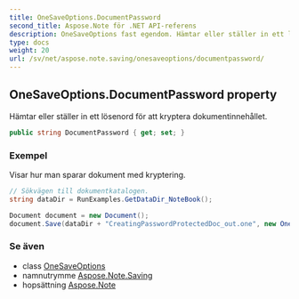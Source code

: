 ```yaml
---
title: OneSaveOptions.DocumentPassword
second_title: Aspose.Note för .NET API-referens
description: OneSaveOptions fast egendom. Hämtar eller ställer in ett lösenord för att kryptera dokumentinnehållet.
type: docs
weight: 20
url: /sv/net/aspose.note.saving/onesaveoptions/documentpassword/
---
```

## OneSaveOptions.DocumentPassword property

Hämtar eller ställer in ett lösenord för att kryptera dokumentinnehållet.

```csharp
public string DocumentPassword { get; set; }
```

### Exempel

Visar hur man sparar dokument med kryptering.

```csharp
// Sökvägen till dokumentkatalogen.
string dataDir = RunExamples.GetDataDir_NoteBook();

Document document = new Document();
document.Save(dataDir + "CreatingPasswordProtectedDoc_out.one", new OneSaveOptions() { DocumentPassword = "pass" });
```

### Se även

* class [OneSaveOptions](../)
* namnutrymme [Aspose.Note.Saving](../../onesaveoptions/)
* hopsättning [Aspose.Note](../../../)


